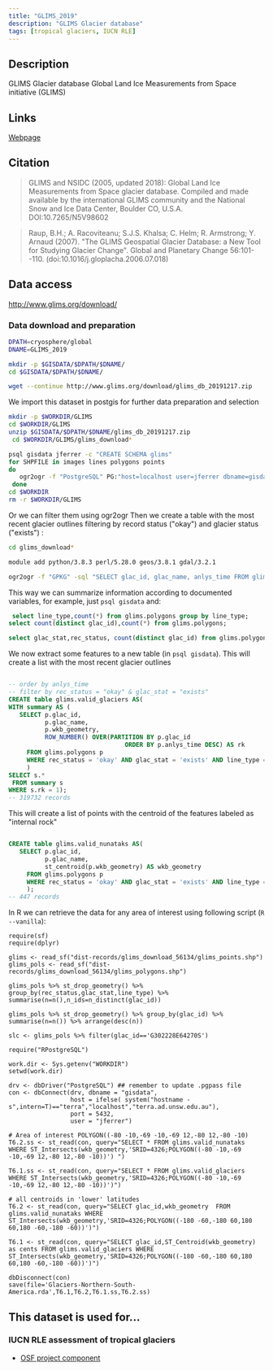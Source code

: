```yaml
---
title: "GLIMS_2019"
description: "GLIMS Glacier database"
tags: [tropical glaciers, IUCN RLE]
---
```


## Description

GLIMS Glacier database
Global Land Ice Measurements from Space initiative (GLIMS)

## Links

[Webpage](http://glims.colorado.edu/glacierdata/)

## Citation

> GLIMS and NSIDC (2005, updated 2018): Global Land Ice Measurements
from Space glacier database.  Compiled and made available by the
international GLIMS community and the National Snow and Ice Data Center,
Boulder CO, U.S.A.  DOI:10.7265/N5V98602

> Raup, B.H.; A. Racoviteanu; S.J.S. Khalsa; C. Helm; R. Armstrong; Y.
   Arnaud (2007).  "The GLIMS Geospatial Glacier Database: a New Tool for
   Studying Glacier Change".  Global and Planetary Change 56:101--110.
   (doi:10.1016/j.gloplacha.2006.07.018)

## Data access

http://www.glims.org/download/

### Data download and preparation

```sh
DPATH=cryosphere/global
DNAME=GLIMS_2019

mkdir -p $GISDATA/$DPATH/$DNAME/
cd $GISDATA/$DPATH/$DNAME/

wget --continue http://www.glims.org/download/glims_db_20191217.zip
```


We import this dataset in postgis for further data preparation and selection

```sh
mkdir -p $WORKDIR/GLIMS
cd $WORKDIR/GLIMS
unzip $GISDATA/$DPATH/$DNAME/glims_db_20191217.zip
 cd $WORKDIR/GLIMS/glims_download*

psql gisdata jferrer -c "CREATE SCHEMA glims"
for SHPFILE in images lines polygons points
do
   ogr2ogr -f "PostgreSQL" PG:"host=localhost user=jferrer dbname=gisdata" -lco SCHEMA=glims -nlt PROMOTE_TO_MULTI  glims_$SHPFILE.shp glims_$SHPFILE -nln $SHPFILE
 done
cd $WORKDIR
rm -r $WORKDIR/GLIMS

```

Or we can filter them using ogr2ogr
Then we create a table with the most recent glacier outlines filtering by record status ("okay") and glacier status ("exists") :

```sh
cd glims_download*

module add python/3.8.3 perl/5.28.0 geos/3.8.1 gdal/3.2.1

ogr2ogr -f "GPKG" -sql "SELECT glac_id, glac_name, anlys_time FROM glims_polygons  WHERE rec_status = 'okay' AND glac_stat = 'exists' AND line_type = 'glac_bound'" valid_glaciers.gpkg glims_polygons.shp -nlt PROMOTE_TO_MULTI -nln valid_glaciers -makevalid

```

This way we can summarize information according to documented variables, for example, just `psql gisdata` and:

```sql
 select line_type,count(*) from glims.polygons group by line_type;
select count(distinct glac_id),count(*) from glims.polygons;

select glac_stat,rec_status, count(distinct glac_id) from glims.polygons group by glac_stat,rec_status;


```

We now extract some features to a new table (in `psql gisdata`). This will create a list with the most recent glacier outlines

```sql

-- order by anlys_time
-- filter by rec_status = "okay" & glac_stat = "exists"
CREATE table glims.valid_glaciers AS(
WITH summary AS (
   SELECT p.glac_id,
          p.glac_name,
          p.wkb_geometry,
          ROW_NUMBER() OVER(PARTITION BY p.glac_id
                                ORDER BY p.anlys_time DESC) AS rk
     FROM glims.polygons p
     WHERE rec_status = 'okay' AND glac_stat = 'exists' AND line_type = 'glac_bound'
     )
SELECT s.*
 FROM summary s
WHERE s.rk = 1);
-- 319732 records
```

This will create a list of points with the centroid of the features labeled as "internal rock"

```sql

CREATE table glims.valid_nunataks AS(
   SELECT p.glac_id,
          p.glac_name,
          st_centroid(p.wkb_geometry) AS wkb_geometry
     FROM glims.polygons p
     WHERE rec_status = 'okay' AND glac_stat = 'exists' AND line_type = 'intrnl_rock'
     );
-- 447 records
```


In R we can retrieve the data for any area of interest using following script (`R --vanilla`):

```{r}
require(sf)
require(dplyr)

glims <- read_sf("dist-records/glims_download_56134/glims_points.shp")
glims_pols <- read_sf("dist-records/glims_download_56134/glims_polygons.shp")

glims_pols %>% st_drop_geometry() %>% group_by(rec_status,glac_stat,line_type) %>% summarise(n=n(),n_ids=n_distinct(glac_id))

glims_pols %>% st_drop_geometry() %>% group_by(glac_id) %>% summarise(n=n()) %>% arrange(desc(n))

slc <- glims_pols %>% filter(glac_id=='G302228E64270S')

require("RPostgreSQL")

work.dir <- Sys.getenv("WORKDIR")
setwd(work.dir)

drv <- dbDriver("PostgreSQL") ## remember to update .pgpass file
con <- dbConnect(drv, dbname = "gisdata",
                 host = ifelse( system("hostname -s",intern=T)=="terra","localhost","terra.ad.unsw.edu.au"),
                 port = 5432,
                 user = "jferrer")

# Area of interest POLYGON((-80 -10,-69 -10,-69 12,-80 12,-80 -10)
T6.2.ss <- st_read(con, query="SELECT * FROM glims.valid_nunataks WHERE ST_Intersects(wkb_geometry,'SRID=4326;POLYGON((-80 -10,-69 -10,-69 12,-80 12,-80 -10))') ")

T6.1.ss <- st_read(con, query="SELECT * FROM glims.valid_glaciers WHERE ST_Intersects(wkb_geometry,'SRID=4326;POLYGON((-80 -10,-69 -10,-69 12,-80 12,-80 -10))')")

# all centroids in 'lower' latitudes
T6.2 <- st_read(con, query="SELECT glac_id,wkb_geometry  FROM glims.valid_nunataks WHERE ST_Intersects(wkb_geometry,'SRID=4326;POLYGON((-180 -60,-180 60,180 60,180 -60,-180 -60))')")

T6.1 <- st_read(con, query="SELECT glac_id,ST_Centroid(wkb_geometry) as cents FROM glims.valid_glaciers WHERE ST_Intersects(wkb_geometry,'SRID=4326;POLYGON((-180 -60,-180 60,180 60,180 -60,-180 -60))')")

dbDisconnect(con)
save(file='Glaciers-Northern-South-America.rda',T6.1,T6.2,T6.1.ss,T6.2.ss)

```


## This dataset is used for...

### IUCN RLE assessment of tropical glaciers 
- [OSF project component](https://osf.io/432sb/)

